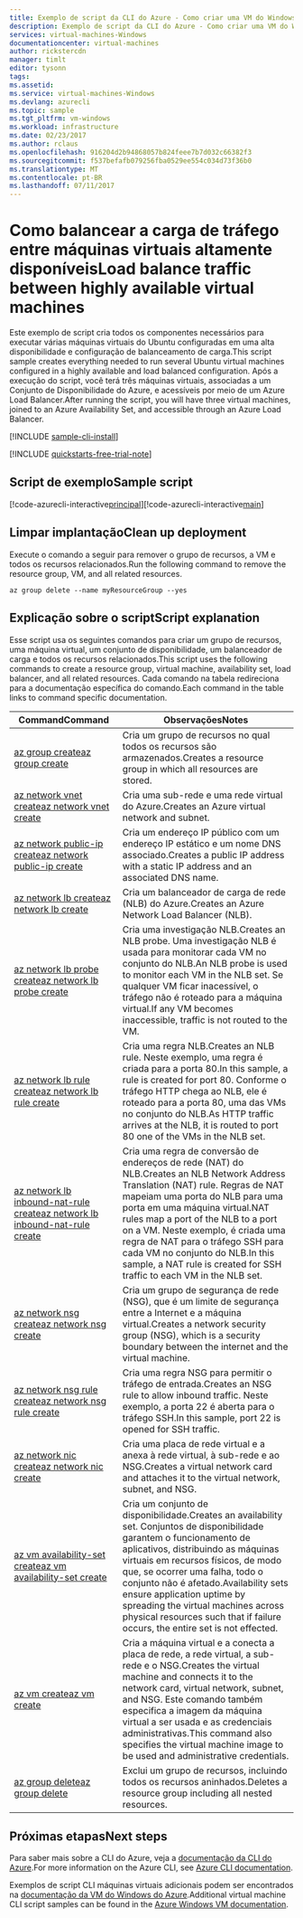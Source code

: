 ```yaml
---
title: Exemplo de script da CLI do Azure - Como criar uma VM do Windows Server 2016 com NLB | Microsoft Docs
description: Exemplo de script da CLI do Azure - Como criar uma VM do Windows Server 2016 com NLB
services: virtual-machines-Windows
documentationcenter: virtual-machines
author: rickstercdn
manager: timlt
editor: tysonn
tags: 
ms.assetid: 
ms.service: virtual-machines-Windows
ms.devlang: azurecli
ms.topic: sample
ms.tgt_pltfrm: vm-windows
ms.workload: infrastructure
ms.date: 02/23/2017
ms.author: rclaus
ms.openlocfilehash: 916204d2b94868057b824feee7b7d032c66382f3
ms.sourcegitcommit: f537befafb079256fba0529ee554c034d73f36b0
ms.translationtype: MT
ms.contentlocale: pt-BR
ms.lasthandoff: 07/11/2017
---
```

# <a name="load-balance-traffic-between-highly-available-virtual-machines"></a><span data-ttu-id="228e1-103">Como balancear a carga de tráfego entre máquinas virtuais altamente disponíveis</span><span class="sxs-lookup"><span data-stu-id="228e1-103">Load balance traffic between highly available virtual machines</span></span>

<span data-ttu-id="228e1-104">Este exemplo de script cria todos os componentes necessários para executar várias máquinas virtuais do Ubuntu configuradas em uma alta disponibilidade e configuração de balanceamento de carga.</span><span class="sxs-lookup"><span data-stu-id="228e1-104">This script sample creates everything needed to run several Ubuntu virtual machines configured in a highly available and load balanced configuration.</span></span> <span data-ttu-id="228e1-105">Após a execução do script, você terá três máquinas virtuais, associadas a um Conjunto de Disponibilidade do Azure, e acessíveis por meio de um Azure Load Balancer.</span><span class="sxs-lookup"><span data-stu-id="228e1-105">After running the script, you will have three virtual machines, joined to an Azure Availability Set, and accessible through an Azure Load Balancer.</span></span>

[!INCLUDE [sample-cli-install](../../../includes/sample-cli-install.md)]

[!INCLUDE [quickstarts-free-trial-note](../../../includes/quickstarts-free-trial-note.md)]

## <a name="sample-script"></a><span data-ttu-id="228e1-106">Script de exemplo</span><span class="sxs-lookup"><span data-stu-id="228e1-106">Sample script</span></span>

<span data-ttu-id="228e1-107">[!code-azurecli-interactive[principal](../../../cli_scripts/virtual-machine/create-vm-nlb/create-windows-vm-nlb.sh "Criação rápida de VM")]</span><span class="sxs-lookup"><span data-stu-id="228e1-107">[!code-azurecli-interactive[main](../../../cli_scripts/virtual-machine/create-vm-nlb/create-windows-vm-nlb.sh "Quick Create VM")]</span></span>

## <a name="clean-up-deployment"></a><span data-ttu-id="228e1-108">Limpar implantação</span><span class="sxs-lookup"><span data-stu-id="228e1-108">Clean up deployment</span></span> 

<span data-ttu-id="228e1-109">Execute o comando a seguir para remover o grupo de recursos, a VM e todos os recursos relacionados.</span><span class="sxs-lookup"><span data-stu-id="228e1-109">Run the following command to remove the resource group, VM, and all related resources.</span></span>

```azurecli-interactive 
az group delete --name myResourceGroup --yes
```

## <a name="script-explanation"></a><span data-ttu-id="228e1-110">Explicação sobre o script</span><span class="sxs-lookup"><span data-stu-id="228e1-110">Script explanation</span></span>

<span data-ttu-id="228e1-111">Esse script usa os seguintes comandos para criar um grupo de recursos, uma máquina virtual, um conjunto de disponibilidade, um balanceador de carga e todos os recursos relacionados.</span><span class="sxs-lookup"><span data-stu-id="228e1-111">This script uses the following commands to create a resource group, virtual machine, availability set, load balancer, and all related resources.</span></span> <span data-ttu-id="228e1-112">Cada comando na tabela redireciona para a documentação específica do comando.</span><span class="sxs-lookup"><span data-stu-id="228e1-112">Each command in the table links to command specific documentation.</span></span>

| <span data-ttu-id="228e1-113">Command</span><span class="sxs-lookup"><span data-stu-id="228e1-113">Command</span></span> | <span data-ttu-id="228e1-114">Observações</span><span class="sxs-lookup"><span data-stu-id="228e1-114">Notes</span></span> |
|---|---|
| [<span data-ttu-id="228e1-115">az group create</span><span class="sxs-lookup"><span data-stu-id="228e1-115">az group create</span></span>](https://docs.microsoft.com/cli/azure/group#create) | <span data-ttu-id="228e1-116">Cria um grupo de recursos no qual todos os recursos são armazenados.</span><span class="sxs-lookup"><span data-stu-id="228e1-116">Creates a resource group in which all resources are stored.</span></span> |
| [<span data-ttu-id="228e1-117">az network vnet create</span><span class="sxs-lookup"><span data-stu-id="228e1-117">az network vnet create</span></span>](https://docs.microsoft.com/cli/azure/network/vnet#create) | <span data-ttu-id="228e1-118">Cria uma sub-rede e uma rede virtual do Azure.</span><span class="sxs-lookup"><span data-stu-id="228e1-118">Creates an Azure virtual network and subnet.</span></span> |
| [<span data-ttu-id="228e1-119">az network public-ip create</span><span class="sxs-lookup"><span data-stu-id="228e1-119">az network public-ip create</span></span>](https://docs.microsoft.com/cli/azure/network/public-ip#create) | <span data-ttu-id="228e1-120">Cria um endereço IP público com um endereço IP estático e um nome DNS associado.</span><span class="sxs-lookup"><span data-stu-id="228e1-120">Creates a public IP address with a static IP address and an associated DNS name.</span></span> |
| [<span data-ttu-id="228e1-121">az network lb create</span><span class="sxs-lookup"><span data-stu-id="228e1-121">az network lb create</span></span>](https://docs.microsoft.com/cli/azure/network/lb#create) | <span data-ttu-id="228e1-122">Cria um balanceador de carga de rede (NLB) do Azure.</span><span class="sxs-lookup"><span data-stu-id="228e1-122">Creates an Azure Network Load Balancer (NLB).</span></span> |
| [<span data-ttu-id="228e1-123">az network lb probe create</span><span class="sxs-lookup"><span data-stu-id="228e1-123">az network lb probe create</span></span>](https://docs.microsoft.com/cli/azure/network/lb/probe#create) | <span data-ttu-id="228e1-124">Cria uma investigação NLB.</span><span class="sxs-lookup"><span data-stu-id="228e1-124">Creates an NLB probe.</span></span> <span data-ttu-id="228e1-125">Uma investigação NLB é usada para monitorar cada VM no conjunto do NLB.</span><span class="sxs-lookup"><span data-stu-id="228e1-125">An NLB probe is used to monitor each VM in the NLB set.</span></span> <span data-ttu-id="228e1-126">Se qualquer VM ficar inacessível, o tráfego não é roteado para a máquina virtual.</span><span class="sxs-lookup"><span data-stu-id="228e1-126">If any VM becomes inaccessible, traffic is not routed to the VM.</span></span> |
| [<span data-ttu-id="228e1-127">az network lb rule create</span><span class="sxs-lookup"><span data-stu-id="228e1-127">az network lb rule create</span></span>](https://docs.microsoft.com/cli/azure/network/lb/rule#create) | <span data-ttu-id="228e1-128">Cria uma regra NLB.</span><span class="sxs-lookup"><span data-stu-id="228e1-128">Creates an NLB rule.</span></span> <span data-ttu-id="228e1-129">Neste exemplo, uma regra é criada para a porta 80.</span><span class="sxs-lookup"><span data-stu-id="228e1-129">In this sample, a rule is created for port 80.</span></span> <span data-ttu-id="228e1-130">Conforme o tráfego HTTP chega ao NLB, ele é roteado para a porta 80, uma das VMs no conjunto do NLB.</span><span class="sxs-lookup"><span data-stu-id="228e1-130">As HTTP traffic arrives at the NLB, it is routed to port 80 one of the VMs in the NLB set.</span></span> |
| [<span data-ttu-id="228e1-131">az network lb inbound-nat-rule create</span><span class="sxs-lookup"><span data-stu-id="228e1-131">az network lb inbound-nat-rule create</span></span>](https://docs.microsoft.com/cli/azure/network/lb/inbound-nat-rule#create) | <span data-ttu-id="228e1-132">Cria uma regra de conversão de endereços de rede (NAT) do NLB.</span><span class="sxs-lookup"><span data-stu-id="228e1-132">Creates an NLB Network Address Translation (NAT) rule.</span></span>  <span data-ttu-id="228e1-133">Regras de NAT mapeiam uma porta do NLB para uma porta em uma máquina virtual.</span><span class="sxs-lookup"><span data-stu-id="228e1-133">NAT rules map a port of the NLB to a port on a VM.</span></span> <span data-ttu-id="228e1-134">Neste exemplo, é criada uma regra de NAT para o tráfego SSH para cada VM no conjunto do NLB.</span><span class="sxs-lookup"><span data-stu-id="228e1-134">In this sample, a NAT rule is created for SSH traffic to each VM in the NLB set.</span></span>  |
| [<span data-ttu-id="228e1-135">az network nsg create</span><span class="sxs-lookup"><span data-stu-id="228e1-135">az network nsg create</span></span>](https://docs.microsoft.com/cli/azure/network/nsg#create) | <span data-ttu-id="228e1-136">Cria um grupo de segurança de rede (NSG), que é um limite de segurança entre a Internet e a máquina virtual.</span><span class="sxs-lookup"><span data-stu-id="228e1-136">Creates a network security group (NSG), which is a security boundary between the internet and the virtual machine.</span></span> |
| [<span data-ttu-id="228e1-137">az network nsg rule create</span><span class="sxs-lookup"><span data-stu-id="228e1-137">az network nsg rule create</span></span>](https://docs.microsoft.com/cli/azure/network/nsg/rule#create) | <span data-ttu-id="228e1-138">Cria uma regra NSG para permitir o tráfego de entrada.</span><span class="sxs-lookup"><span data-stu-id="228e1-138">Creates an NSG rule to allow inbound traffic.</span></span> <span data-ttu-id="228e1-139">Neste exemplo, a porta 22 é aberta para o tráfego SSH.</span><span class="sxs-lookup"><span data-stu-id="228e1-139">In this sample, port 22 is opened for SSH traffic.</span></span> |
| [<span data-ttu-id="228e1-140">az network nic create</span><span class="sxs-lookup"><span data-stu-id="228e1-140">az network nic create</span></span>](https://docs.microsoft.com/cli/azure/network/nic#create) | <span data-ttu-id="228e1-141">Cria uma placa de rede virtual e a anexa à rede virtual, à sub-rede e ao NSG.</span><span class="sxs-lookup"><span data-stu-id="228e1-141">Creates a virtual network card and attaches it to the virtual network, subnet, and NSG.</span></span> |
| [<span data-ttu-id="228e1-142">az vm availability-set create</span><span class="sxs-lookup"><span data-stu-id="228e1-142">az vm availability-set create</span></span>](https://docs.microsoft.com/cli/azure/network/lb/rule#create) | <span data-ttu-id="228e1-143">Cria um conjunto de disponibilidade.</span><span class="sxs-lookup"><span data-stu-id="228e1-143">Creates an availability set.</span></span> <span data-ttu-id="228e1-144">Conjuntos de disponibilidade garantem o funcionamento de aplicativos, distribuindo as máquinas virtuais em recursos físicos, de modo que, se ocorrer uma falha, todo o conjunto não é afetado.</span><span class="sxs-lookup"><span data-stu-id="228e1-144">Availability sets ensure application uptime by spreading the virtual machines across physical resources such that if failure occurs, the entire set is not effected.</span></span> |
| [<span data-ttu-id="228e1-145">az vm create</span><span class="sxs-lookup"><span data-stu-id="228e1-145">az vm create</span></span>](https://docs.microsoft.com/cli/azure/vm/availability-set#create) | <span data-ttu-id="228e1-146">Cria a máquina virtual e a conecta a placa de rede, a rede virtual, a sub-rede e o NSG.</span><span class="sxs-lookup"><span data-stu-id="228e1-146">Creates the virtual machine and connects it to the network card, virtual network, subnet, and NSG.</span></span> <span data-ttu-id="228e1-147">Este comando também especifica a imagem da máquina virtual a ser usada e as credenciais administrativas.</span><span class="sxs-lookup"><span data-stu-id="228e1-147">This command also specifies the virtual machine image to be used and administrative credentials.</span></span>  |
| [<span data-ttu-id="228e1-148">az group delete</span><span class="sxs-lookup"><span data-stu-id="228e1-148">az group delete</span></span>](https://docs.microsoft.com/cli/azure/vm/extension#set) | <span data-ttu-id="228e1-149">Exclui um grupo de recursos, incluindo todos os recursos aninhados.</span><span class="sxs-lookup"><span data-stu-id="228e1-149">Deletes a resource group including all nested resources.</span></span> |

## <a name="next-steps"></a><span data-ttu-id="228e1-150">Próximas etapas</span><span class="sxs-lookup"><span data-stu-id="228e1-150">Next steps</span></span>

<span data-ttu-id="228e1-151">Para saber mais sobre a CLI do Azure, veja a [documentação da CLI do Azure](https://docs.microsoft.com/cli/azure/overview).</span><span class="sxs-lookup"><span data-stu-id="228e1-151">For more information on the Azure CLI, see [Azure CLI documentation](https://docs.microsoft.com/cli/azure/overview).</span></span>

<span data-ttu-id="228e1-152">Exemplos de script CLI máquinas virtuais adicionais podem ser encontrados na [documentação da VM do Windows do Azure](../windows/cli-samples.md?toc=%2fazure%2fvirtual-machines%2fwindows%2ftoc.json).</span><span class="sxs-lookup"><span data-stu-id="228e1-152">Additional virtual machine CLI script samples can be found in the [Azure Windows VM documentation](../windows/cli-samples.md?toc=%2fazure%2fvirtual-machines%2fwindows%2ftoc.json).</span></span>
